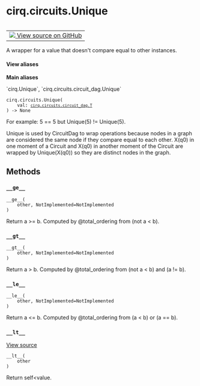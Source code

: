 <div itemscope itemtype="http://developers.google.com/ReferenceObject">
<meta itemprop="name" content="cirq.circuits.Unique" />
<meta itemprop="path" content="Stable" />
<meta itemprop="property" content="__ge__"/>
<meta itemprop="property" content="__gt__"/>
<meta itemprop="property" content="__init__"/>
<meta itemprop="property" content="__le__"/>
<meta itemprop="property" content="__lt__"/>
<meta itemprop="property" content="__new__"/>
</div>

# cirq.circuits.Unique

<!-- Insert buttons and diff -->

<table class="tfo-notebook-buttons tfo-api" align="left">

<td>
  <a target="_blank" href="https://github.com/quantumlib/cirq/tree/master/cirq/circuits/circuit_dag.py">
    <img src="https://www.tensorflow.org/images/GitHub-Mark-32px.png" />
    View source on GitHub
  </a>
</td>
</table>



A wrapper for a value that doesn't compare equal to other instances.

<section class="expandable">
  <h4 class="showalways">View aliases</h4>
  <p>
<b>Main aliases</b>
<p>`cirq.Unique`, `cirq.circuits.circuit_dag.Unique`</p>
</p>
</section>

<pre class="devsite-click-to-copy prettyprint lang-py tfo-signature-link">
<code>cirq.circuits.Unique(
    val: <a href="../../cirq/circuits/circuit_dag/T.md"><code>cirq.circuits.circuit_dag.T</code></a>
) -> None
</code></pre>



<!-- Placeholder for "Used in" -->

For example: 5 == 5 but Unique(5) != Unique(5).

Unique is used by CircuitDag to wrap operations because nodes in a graph
are considered the same node if they compare equal to each other.  X(q0)
in one moment of a Circuit and X(q0) in another moment of the Circuit are
wrapped by Unique(X(q0)) so they are distinct nodes in the graph.

## Methods

<h3 id="__ge__"><code>__ge__</code></h3>

<pre class="devsite-click-to-copy prettyprint lang-py tfo-signature-link">
<code>__ge__(
    other, NotImplemented=NotImplemented
)
</code></pre>

Return a >= b.  Computed by @total_ordering from (not a < b).


<h3 id="__gt__"><code>__gt__</code></h3>

<pre class="devsite-click-to-copy prettyprint lang-py tfo-signature-link">
<code>__gt__(
    other, NotImplemented=NotImplemented
)
</code></pre>

Return a > b.  Computed by @total_ordering from (not a < b) and (a != b).


<h3 id="__le__"><code>__le__</code></h3>

<pre class="devsite-click-to-copy prettyprint lang-py tfo-signature-link">
<code>__le__(
    other, NotImplemented=NotImplemented
)
</code></pre>

Return a <= b.  Computed by @total_ordering from (a < b) or (a == b).


<h3 id="__lt__"><code>__lt__</code></h3>

<a target="_blank" href="https://github.com/quantumlib/cirq/tree/master/cirq/circuits/circuit_dag.py">View source</a>

<pre class="devsite-click-to-copy prettyprint lang-py tfo-signature-link">
<code>__lt__(
    other
)
</code></pre>

Return self<value.




